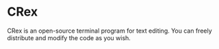 # CRex
CRex is an open-source terminal program for text editing. You can freely distribute and modify the code as you wish.
